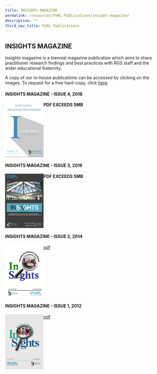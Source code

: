```yaml
---
title: INSIGHTS MAGAZINE
permalink: /resources/PeRL-Publications/insight-magazine/
description: ""
third_nav_title: PeRL Publications
---
```

## INSIGHTS MAGAZINE

Insights magazine is a biennial magazine publication which aims to share practitioner research findings and best practices with RGS staff and the wider educational fraternity.

A copy of our in-house publications can be accessed by clicking on the images. To request for a free hard-copy, click [here](https://goo.gl/forms/nY5iHzd0bqrIxGlH2).

#### INSIGHTS MAGAZINE - ISSUE 4, 2018

<p><a href="https://www.rgs.edu.sg/qql/slot/u554/Resources/Inhouse%20Publications/Insights%202018_final.pdf">
<img style="width:25%" align=left src="/images/Image_frontcover_Insights_vol4.png">
</a></p>

**PDF EXCEEDS 5MB**
<br clear=left>

#### INSIGHTS MAGAZINE - ISSUE 3, 2016

<p><a href="https://www.rgs.edu.sg/qql/slot/u554/Resources/Inhouse%20Publications/Full%20Draft%206%20-%20Insights_original_updated.pdf">
<img style="width:25%" align=left src="/images/Mag Cover_low res_website.png">
</a></p>

**PDF EXCEEDS 5MB**
<br clear=left>

#### INSIGHTS MAGAZINE - ISSUE 2, 2014

<p><a href="https://www.rgs.edu.sg/qql/slot/u554/Resources/Inhouse%20Publications/Full%20Draft%206%20-%20Insights_original_updated.pdf">
<img style="width:25%" align=left src="/images/image insights 2014.png">
</a></p>

[pdf](/files/INSIGHTS2_Publication_2014(Final)_vs3.pdf)
<br clear=left>

#### INSIGHTS MAGAZINE - ISSUE 1, 2012

<p><a href="https://www.rgs.edu.sg/qql/slot/u554/Resources/Inhouse%20Publications/Full%20Draft%206%20-%20Insights_original_updated.pdf">
<img style="width:25%" align=left src="/images/insights.png">
</a></p>

[pdf](/files/RGS%20Insights%2022Jan13_final%20amended.pdf)
<br clear=left>